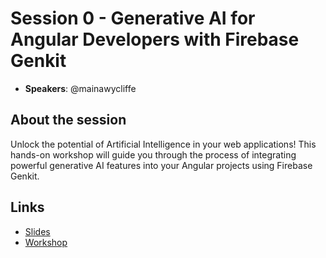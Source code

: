 # Session 0 - Generative AI for Angular Developers with Firebase Genkit

- **Speakers**: @mainawycliffe

## About the session

Unlock the potential of Artificial Intelligence in your web applications! This hands-on workshop will guide you through the process of integrating powerful generative AI features into your Angular projects using Firebase Genkit.

## Links

- [Slides](https://docs.google.com/presentation/d/1BY3vef2XfPEnXcO1Pt8-l34_mjRcHXNKvPed0KblXsQ/edit?usp=sharing)
- [Workshop](https://github.com/mainawycliffe/angular-genkit-demo)
